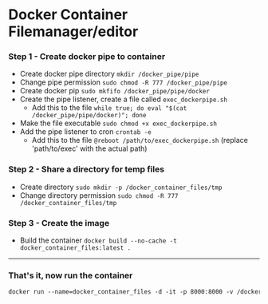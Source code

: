 # Docker Container Filemanager/editor


### Step 1 - Create docker pipe to container

 - Create docker pipe directory `mkdir /docker_pipe/pipe`
 - Change pipe permission `sudo chmod -R 777 /docker_pipe/pipe`
 - Create docker pip `sudo mkfifo /docker_pipe/pipe/docker`
 - Create the pipe listener, create a file called `exec_dockerpipe.sh`
    - Add this to the file `while true; do eval "$(cat /docker_pipe/pipe/docker)"; done`
 - Make the file executable `sudo chmod +x exec_dockerpipe.sh`
 - Add the pipe listener to cron `crontab -e`
    - Add this to the file `@reboot /path/to/exec_dockerpipe.sh` (replace 'path/to/exec' with the actual path)

### Step 2 - Share a directory for temp files

 - Create directory `sudo mkdir -p /docker_container_files/tmp`
 - Change directory permission `sudo chmod -R 777 /docker_container_files/tmp`

### Step 3 - Create the image

 - Build the container `docker build --no-cache -t  docker_container_files:latest .`

<hr>

### That's it, now run the container

 ```Dockerfile
 docker run --name=docker_container_files -d -it -p 8000:8000 -v /docker_container_files/tmp:/docker_container_files/tmp -v /var/run/docker.sock:/var/run/docker.sock -v /docker_pipe/pipe/docker:/docker/pipe docker_container_files:latest```